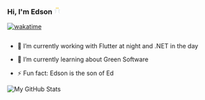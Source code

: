 ### Hi, I'm Edson <img  height="15" align="top" title="hi" alt="" src="./logo/favicon.svg" />

[![wakatime](https://wakatime.com/badge/user/36267bd8-e4c9-4b4e-8e59-93fd006acaf6.svg)](https://wakatime.com/@36267bd8-e4c9-4b4e-8e59-93fd006acaf6)


<div>
  <div style="float:left; width:500px" >

  - 🔭 I’m currently working with Flutter at night and .NET in the day

  - 🌱 I’m currently learning about Green Software

  - ⚡ Fun fact: Edson is the son of Ed

  </div>
  
  <div style="float:left">
    <img height="180em" alt="My GitHub Stats" src="https://github-readme-stats.vercel.app/api/top-langs/?username=edsonaf&langs_count=8&layout=compact&hide_border=true&bg_color=00000000&text_color=3498db&&count_private=false&include_all_commits=true" />
  </div>
</div>